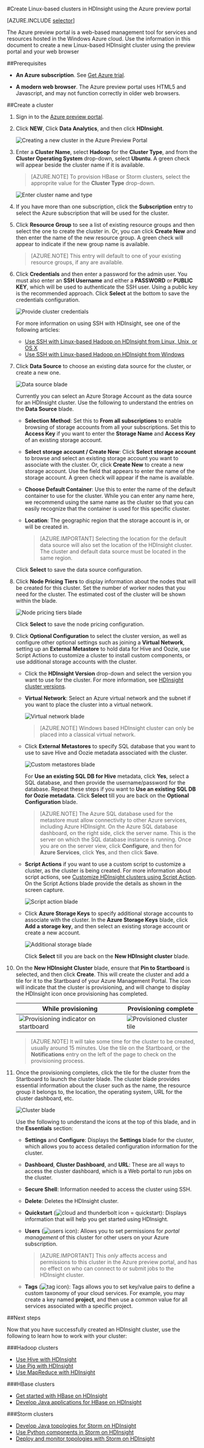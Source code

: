 <properties
   	pageTitle="Create Hadoop, HBase, or Storm clusters on Linux in HDInsight using the portal | Windows Azure"
   	description="Learn how to create Hadoop, HBase, or Storm clusters on Linux for HDInsight using a web browser and the Azure preview portal."
   	services="hdinsight"
   	documentationCenter=""
   	authors="nitinme"
   	manager="paulettm"
   	editor="cgronlun"
	tags="azure-portal"/>

<tags
	ms.service="hdinsight"
	ms.date="10/14/2015"
	wacn.date=""/>


#Create Linux-based clusters in HDInsight using the Azure preview portal

[AZURE.INCLUDE [selector](../includes/hdinsight-create-linux-cluster-selector.md)]

The Azure preview portal is a web-based management tool for services and resources hosted in the Windows Azure cloud. Use the information in this document to create a new Linux-based HDInsight cluster using the preview portal and your web browser

##Prerequisites

- **An Azure subscription**. See [Get Azure trial](/pricing/1rmb-trial/).

- __A modern web browser__. The Azure preview portal uses HTML5 and Javascript, and may not function correctly in older web browsers.

##Create a cluster

1. Sign in to the [Azure preview portal](https://manage.windowsazure.cn).

2. Click **NEW**, Click **Data Analytics**, and then click **HDInsight**.

    ![Creating a new cluster in the Azure Preview Portal](./media/hdinsight-hadoop-create-linux-cluster-portal/HDI.CreateCluster.1.png "Creating a new cluster in the Azure Preview Portal")

3. Enter a **Cluster Name**, select **Hadoop** for the **Cluster Type**, and from the **Cluster Operating System** drop-down, select **Ubuntu**. A green check will appear beside the cluster name if it is available.

    > [AZURE.NOTE] To provision HBase or Storm clusters, select the approprite value for the **Cluster Type** drop-down.

    ![Enter cluster name and type](./media/hdinsight-hadoop-create-linux-cluster-portal/HDI.CreateCluster.2.png "Enter cluster name and type")

4. If you have more than one subscription, click the **Subscription** entry to select the Azure subscription that will be used for the cluster.

5. Click **Resource Group** to see a list of existing resource groups and then select the one to create the cluster in. Or, you can click **Create New** and then enter the name of the new resource group. A green check will appear to indicate if the new group name is available.

	> [AZURE.NOTE] This entry will default to one of your existing resource groups, if any are available.

6. Click **Credentials** and then enter a password for the admin user. You must also enter an **SSH Username** and either a **PASSWORD** or **PUBLIC KEY**, which will be used to authenticate the SSH user. Using a public key is the recommended approach. Click **Select** at the bottom to save the credentials configuration.

	![Provide cluster credentials](./media/hdinsight-hadoop-create-linux-cluster-portal/HDI.CreateCluster.3.png "Provide cluster credentials")

	For more information on using SSH with HDInsight, see one of the following articles:

	* [Use SSH with Linux-based Hadoop on HDInsight from Linux, Unix, or OS X](/documentation/articles/hdinsight-hadoop-linux-use-ssh-unix)
	* [Use SSH with Linux-based Hadoop on HDInsight from Windows](/documentation/articles/hdinsight-hadoop-linux-use-ssh-windows)


7. Click **Data Source** to choose an existing data source for the cluster, or create a new one.

	![Data source blade](./media/hdinsight-hadoop-create-linux-cluster-portal/HDI.CreateCluster.4.png "Provide data source configuration")

	Currently you can select an Azure Storage Account as the data source for an HDInsight cluster. Use the following to understand the entries on the **Data Source** blade.

	- **Selection Method**: Set this to **From all subscriptions** to enable browsing of storage accounts from all your subscriptions. Set this to **Access Key** if you want to enter the **Storage Name** and **Access Key** of an existing storage account.

	- **Select storage account / Create New**: Click **Select storage account** to browse and select an existing storage account you want to associate with the cluster. Or, click **Create New** to create a new storage account. Use the field that appears to enter the name of the storage account. A green check will appear if the name is available.

	- **Choose Default Container**: Use this to enter the name of the default container to use for the cluster. While you can enter any name here, we recommend using the same name as the cluster so that you can easily recognize that the container is used for this specific cluster.

	- **Location**: The geographic region that the storage account is in, or will be created in.

		> [AZURE.IMPORTANT] Selecting the location for the default data source will also set the location of the HDInsight cluster. The cluster and default data source must be located in the same region.

	Click **Select** to save the data source configuration.

8. Click **Node Pricing Tiers** to display information about the nodes that will be created for this cluster. Set the number of worker nodes that you need for the cluster. The estimated cost of the cluster will be shown within the blade.

	![Node pricing tiers blade](./media/hdinsight-hadoop-create-linux-cluster-portal/HDI.CreateCluster.5.png "Specify number of cluster nodes")

	Click **Select** to save the node pricing configuration.

9. Click **Optional Configuration** to select the cluster version, as well as configure other optional settings such as joining a **Virtual Network**, setting up an **External Metastore** to hold data for Hive and Oozie, use Script Actions to customize a cluster to install custom components, or use additional storage accounts with the cluster.

	* Click the **HDInsight Version** drop-down and select the version you want to use for the cluster. For more information, see [HDInsight cluster versions](/documentation/articles/hdinsight-component-versioning).

	* **Virtual Network**: Select an Azure virtual network and the subnet if you want to place the cluster into a virtual network.  

		![Virtual network blade](./media/hdinsight-hadoop-create-linux-cluster-portal/HDI.CreateCluster.6.png "Specify virtual network details")

    	>[AZURE.NOTE] Windows based HDInsight cluster can only be placed into a classical virtual network.

	* Click **External Metastores** to specify SQL database that you want to use to save Hive and Oozie metadata associated with the cluster.

		![Custom metastores blade](./media/hdinsight-hadoop-create-linux-cluster-portal/HDI.CreateCluster.7.png "Specify external metastores")

		For **Use an existing SQL DB for Hive** metadata, click **Yes**, select a SQL database, and then provide the username/password for the database. Repeat these steps if you want to **Use an existing SQL DB for Oozie metadata**. Click **Select** till you are back on the **Optional Configuration** blade.

		>[AZURE.NOTE] The Azure SQL database used for the metastore must allow connectivity to other Azure services, including Azure HDInsight. On the Azure SQL database dashboard, on the right side, click the server name. This is the server on which the SQL database instance is running. Once you are on the server view, click **Configure**, and then for **Azure Services**, click **Yes**, and then click **Save**.

	* **Script Actions** if you want to use a custom script to customize a cluster, as the cluster is being created. For more information about script actions, see [Customize HDInsight clusters using Script Action](/documentation/articles/hdinsight-hadoop-customize-cluster). On the Script Actions blade provide the details as shown in the screen capture.

		![Script action blade](./media/hdinsight-hadoop-create-linux-cluster-portal/HDI.CreateCluster.8.png "Specify script action")

	* Click **Azure Storage Keys** to specify additional storage accounts to associate with the cluster. In the **Azure Storage Keys** blade, click **Add a storage key**, and then select an existing storage account or create a new account.

		![Additional storage blade](./media/hdinsight-hadoop-create-linux-cluster-portal/HDI.CreateCluster.9.png "Specify additional storage accounts")

		Click **Select** till you are back on the **New HDInsight cluster** blade.

10. On the **New HDInsight Cluster** blade, ensure that **Pin to Startboard** is selected, and then click **Create**. This will create the cluster and add a tile for it to the Startboard of your Azure Management Portal. The icon will indicate that the cluster is provisioning, and will change to display the HDInsight icon once provisioning has completed.

	| While provisioning | Provisioning complete |
	| ------------------ | --------------------- |
	| ![Provisioning indicator on startboard](./media/hdinsight-hadoop-create-linux-cluster-portal/provisioning.png) | ![Provisioned cluster tile](./media/hdinsight-hadoop-create-linux-cluster-portal/provisioned.png) |

	> [AZURE.NOTE] It will take some time for the cluster to be created, usually around 15 minutes. Use the tile on the Startboard, or the **Notifications** entry on the left of the page to check on the provisioning process.

11. Once the provisioning completes, click the tile for the cluster from the Startboard to launch the cluster blade. The cluster blade provides essential information about the cluser such as the name, the resource group it belongs to, the location, the operating system, URL for the cluster dashboard, etc.

	![Cluster blade](./media/hdinsight-hadoop-create-linux-cluster-portal/HDI.Cluster.Blade.png "Cluster properties")

	Use the following to understand the icons at the top of this blade, and in the **Essentials** section:

	* **Settings** and **Configure**: Displays the **Settings** blade for the cluster, which allows you to access detailed configuration information for the cluster.

	* **Dashboard**, **Cluster Dashboard**, and **URL**: These are all ways to access the cluster dashboard, which is a Web portal to run jobs on the cluster.

	* **Secure Shell**: Information needed to access the cluster using SSH.

	* **Delete**: Deletes the HDInsight cluster.

	* **Quickstart** (![cloud and thunderbolt icon = quickstart](./media/hdinsight-hadoop-create-linux-cluster-portal/quickstart.png)): Displays information that will help you get started using HDInsight.

	* **Users** (![users icon](./media/hdinsight-hadoop-create-linux-cluster-portal/users.png)): Allows you to set permissions for _portal management_ of this cluster for other users on your Azure subscription.

		> [AZURE.IMPORTANT] This _only_ affects access and permissions to this cluster in the Azure preview portal, and has no effect on who can connect to or submit jobs to the HDInsight cluster.

	* **Tags** (![tag icon](./media/hdinsight-hadoop-create-linux-cluster-portal/tags.png)): Tags allows you to set key/value pairs to define a custom taxonomy of your cloud services. For example, you may create a key named __project__, and then use a common value for all services associated with a specific project.

##Next steps

Now that you have successfully created an HDInsight cluster, use the following to learn how to work with your cluster:

###Hadoop clusters

* [Use Hive with HDInsight](/documentation/articles/hdinsight-use-hive)
* [Use Pig with HDInsight](/documentation/articles/hdinsight-use-pig)
* [Use MapReduce with HDInsight](/documentation/articles/hdinsight-use-mapreduce)

###HBase clusters

* [Get started with HBase on HDInsight](/documentation/articles/hdinsight-hbase-tutorial-get-stared-linux)
* [Develop Java applications for HBase on HDInsight](/documentation/articles/hdinsight-hbase-build-java-maven-linux)

###Storm clusters

* [Develop Java topologies for Storm on HDInsight](/documentation/articles/hdinsight-storm-develop-java-topology)
* [Use Python components in Storm on HDInsight](/documentation/articles/hdinsight-storm-develop-python)
* [Deploy and monitor topologies with Storm on HDInsight](/documentation/articles/hdinsight-storm-deploy-monitor-topology)
